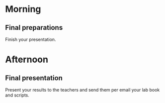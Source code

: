 # Morning 

## Final preparations

Finish your presentation.

# Afternoon

## Final presentation

Present your results to the teachers and send them per email your lab book and scripts.
